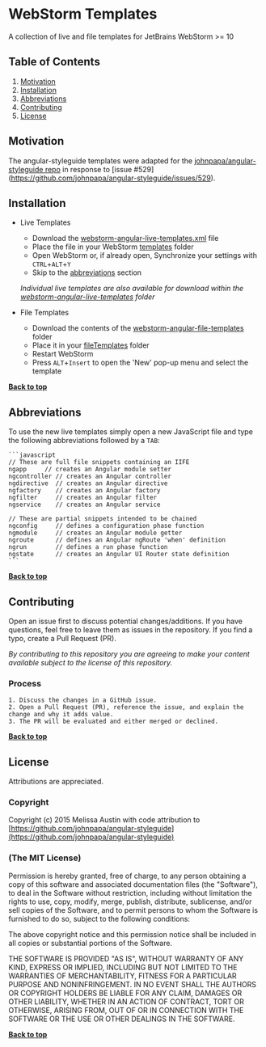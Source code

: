 # WebStorm Templates

A collection of live and file templates for JetBrains WebStorm >= 10

## Table of Contents

  1. [Motivation](#motivation)
  1. [Installation](#installation)
  1. [Abbreviations](#abbreviations)
  1. [Contributing](#contributing)
  1. [License](#license)

## Motivation

The angular-styleguide templates were adapted for the [johnpapa/angular-styleguide repo](https://github.com/johnpapa/angular-styleguide) in response to [issue #529] (https://github.com/johnpapa/angular-styleguide/issues/529). 

## Installation

  - Live Templates    
    - Download the [webstorm-angular-live-templates.xml](https://raw.githubusercontent.com/MAustinMMDP/webstorm-live-templates/master/angular-styleguide/webstorm-angular-live-templates/webstorm-angular-live-templates.xml) file
    - Place the file in your WebStorm [templates](https://www.jetbrains.com/webstorm/help/project-and-ide-settings.html) folder
    - Open WebStorm or, if already open, Synchronize your settings with `CTRL`+`ALT`+`Y`
    - Skip to the [abbreviations](#abbreviations) section
      
    *Individual live templates are also available for download within the [webstorm-angular-live-templates](angular-styleguide/webstorm-angular-live-templates) folder*
    
  
  - File Templates
    - Download the contents of the [webstorm-angular-file-templates](angular-styleguide/webstorm-angular-file-templates) folder
    - Place it in your [fileTemplates](https://www.jetbrains.com/webstorm/help/project-and-ide-settings.html) folder
    - Restart WebStorm
    - Press `ALT`+`Insert` to open the 'New' pop-up menu and select the template
  
**[Back to top](#table-of-contents)**    
    
## Abbreviations

To use the new live templates simply open a new JavaScript file and type the following abbreviations followed by a `TAB`:

    ```javascript
    // These are full file snippets containing an IIFE
    ngapp     // creates an Angular module setter
    ngcontroller // creates an Angular controller
    ngdirective  // creates an Angular directive
    ngfactory    // creates an Angular factory
    ngfilter     // creates an Angular filter
    ngservice    // creates an Angular service    
    
    // These are partial snippets intended to be chained
    ngconfig     // defines a configuration phase function
    ngmodule     // creates an Angular module getter
    ngroute      // defines an Angular ngRoute 'when' definition
    ngrun        // defines a run phase function    
    ngstate      // creates an Angular UI Router state definition
    ```

**[Back to top](#table-of-contents)**

## Contributing

Open an issue first to discuss potential changes/additions. If you have questions, feel free to leave them as issues in the repository. If you find a typo, create a Pull Request (PR).

*By contributing to this repository you are agreeing to make your content available subject to the license of this repository.*

### Process
    1. Discuss the changes in a GitHub issue.
    2. Open a Pull Request (PR), reference the issue, and explain the change and why it adds value.
    3. The PR will be evaluated and either merged or declined.

**[Back to top](#table-of-contents)**

## License

Attributions are appreciated.

### Copyright

Copyright (c) 2015 Melissa Austin with code attribution to [https://github.com/johnpapa/angular-styleguide](https://github.com/johnpapa/angular-styleguide)

### (The MIT License)
Permission is hereby granted, free of charge, to any person obtaining a copy
of this software and associated documentation files (the "Software"), to deal
in the Software without restriction, including without limitation the rights
to use, copy, modify, merge, publish, distribute, sublicense, and/or sell
copies of the Software, and to permit persons to whom the Software is
furnished to do so, subject to the following conditions:

The above copyright notice and this permission notice shall be included in all
copies or substantial portions of the Software.

THE SOFTWARE IS PROVIDED "AS IS", WITHOUT WARRANTY OF ANY KIND, EXPRESS OR
IMPLIED, INCLUDING BUT NOT LIMITED TO THE WARRANTIES OF MERCHANTABILITY,
FITNESS FOR A PARTICULAR PURPOSE AND NONINFRINGEMENT. IN NO EVENT SHALL THE
AUTHORS OR COPYRIGHT HOLDERS BE LIABLE FOR ANY CLAIM, DAMAGES OR OTHER
LIABILITY, WHETHER IN AN ACTION OF CONTRACT, TORT OR OTHERWISE, ARISING FROM,
OUT OF OR IN CONNECTION WITH THE SOFTWARE OR THE USE OR OTHER DEALINGS IN THE
SOFTWARE.

**[Back to top](#table-of-contents)**

